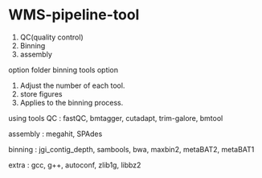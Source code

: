 # WMS-pipeline-tool

1. QC(quality control)
2. Binning
3. assembly

option folder
binning tools option
1. Adjust the number of each tool.
2. store figures
3. Applies to the binning process.




using tools
QC : fastQC, bmtagger, cutadapt,  trim-galore, bmtool  

assembly : megahit, SPAdes

binning : jgi_contig_depth, sambools, bwa, maxbin2, metaBAT2, metaBAT1 

extra : gcc, g++, autoconf, zlib1g, libbz2



